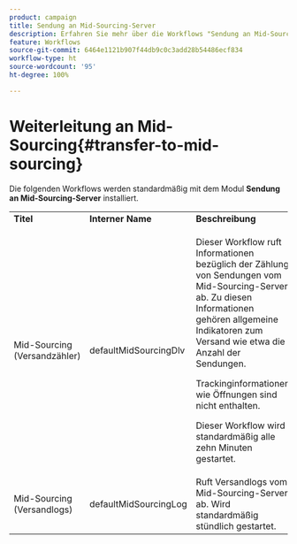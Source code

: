 ```yaml
---
product: campaign
title: Sendung an Mid-Sourcing-Server
description: Erfahren Sie mehr über die Workflows "Sendung an Mid-Sourcing-Server".
feature: Workflows
source-git-commit: 6464e1121b907f44db9c0c3add28b54486ecf834
workflow-type: ht
source-wordcount: '95'
ht-degree: 100%

---
```



# Weiterleitung an Mid-Sourcing{#transfer-to-mid-sourcing}

Die folgenden Workflows werden standardmäßig mit dem Modul **Sendung an Mid-Sourcing-Server** installiert.

<table> 
 <tbody> 
  <tr> 
   <td> <strong>Titel</strong><br /> </td> 
   <td> <strong>Interner Name</strong><br /> </td> 
   <td> <strong>Beschreibung</strong><br /> </td> 
  </tr> 
  <tr> 
   <td> <span class="uicontrol">Mid-Sourcing (Versandzähler)</span> <br /> </td> 
   <td> <span class="uicontrol">defaultMidSourcingDlv</span> <br /> </td> 
   <td> <p>Dieser Workflow ruft Informationen bezüglich der Zählung von Sendungen vom Mid-Sourcing-Server ab. Zu diesen Informationen gehören allgemeine Indikatoren zum Versand wie etwa die Anzahl der Sendungen.</p> <p>Trackinginformationen wie Öffnungen sind nicht enthalten.</p> <p>Dieser Workflow wird standardmäßig alle zehn Minuten gestartet.</p> </td> 
  </tr> 
  <tr> 
   <td> <span class="uicontrol">Mid-Sourcing (Versandlogs)</span> <br /> </td> 
   <td> <span class="uicontrol">defaultMidSourcingLog</span> <br /> </td> 
   <td> Ruft Versandlogs vom Mid-Sourcing-Server ab. Wird standardmäßig stündlich gestartet.<br /> </td> 
  </tr> 
 </tbody> 
</table>

